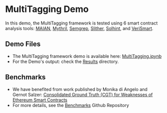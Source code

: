 # MultiTagging Demo
In this demo, the MultiTagging framework is tested using 6 smart contract analysis tools: <A Href="https://github.com/smartbugs/MAIAN">MAIAN</A>, <A Href="https://github.com/Consensys/mythril">Mythril</A>, <A Href="https://github.com/Decurity/semgrep-smart-contracts">Semgrep</A>, <A Href="https://github.com/crytic/slither">Slither</A>, <A Href="https://github.com/protofire/solhint">Solhint</A>, and <A Href="https://github.com/kupl/VeriSmart-public">VeriSmart</A>.

## Demo Files
*  The MultiTagging framework demo is available here: <A Href="https://github.com/MultiTagging/MultiTagging_Demo/blob/main/MultiTagging.ipynb">MultiTagging.ipynb</A>
*  For the Demo's output: check the <A Href="https://github.com/MultiTagging/MultiTagging_Demo/tree/main/Results">Results</A> directory.

## Benchmarks
* We have benefited from work published by Monika di Angelo and Gernot Salzer: <A Href="https://github.com/gsalzer/cgt">Consolidated Ground Truth (CGT) for Weaknesses of Ethereum Smart Contracts</A>
* For more details, see the <A Href="https://github.com/MultiTagging/Benchmarks">Benchmarks</A> Github Repository
